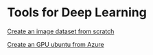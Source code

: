 # Tools for Deep Learning 


[Create an image dataset from scratch](http://forums.fast.ai/t/create-an-image-dataset-from-scratch/9992)


[Create an GPU ubuntu from Azure](https://github.com/MicrosoftDocs/azure-docs/blob/master/articles/machine-learning/data-science-virtual-machine/dsvm-ubuntu-intro.md)

